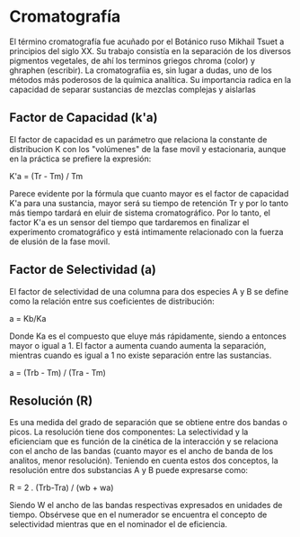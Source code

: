 # Cromatografía

El término cromatografía fue acuñado por el Botánico ruso Mikhail Tsuet a principios del siglo XX. Su trabajo consistía en la separación de los diversos pigmentos vegetales, de ahí los terminos griegos chroma (color) y ghraphen (escribir). La cromatografíia es, sin lugar a dudas, uno de los métodos más poderosos de la química analítica. Su importancia radica en la capacidad de separar sustancias de mezclas complejas y aislarlas

## Factor de Capacidad (k'a)

El factor de capacidad es un parámetro que relaciona la constante de distribucion K con los "volúmenes" de la fase movil y estacionaria, aunque en la práctica se prefiere la expresión:

K'a = (Tr - Tm) / Tm

Parece evidente por la fórmula que cuanto mayor es el factor de capacidad K'a para una sustancia, mayor será su tiempo de retención Tr y por lo tanto más tiempo tardará en eluir de sistema cromatográfico. Por lo tanto, el factor K'a es un sensor del tiempo que tardaremos en finalizar el experimento cromatográfico y está intimamente relacionado con la fuerza de elusión de la fase movil.

## Factor de Selectividad (a)

El factor de selectividad de una columna para dos especies A y B se define como la relación entre sus coeficientes de distribución:

a = Kb/Ka

Donde Ka es el compuesto que eluye más rápidamente, siendo a entonces mayor o igual a 1. El factor a aumenta cuando aumenta la separación, mientras cuando es igual a 1 no existe separación entre las sustancias.

a = (Trb - Tm) / (Tra - Tm)

## Resolución (R)

Es una medida del grado de separación que se obtiene entre dos bandas o picos. La resolución tiene dos componentes: La selectividad y la eficienciam que es función de la cinética de la interacción y se relaciona con el ancho de las bandas (cuanto mayor es el ancho de banda de los analitos, menor resolución). Teniendo en cuenta estos dos conceptos, la resolución entre dos substancias A y B puede expresarse como:

R = 2 . (Trb-Tra) / (wb + wa)

Siendo W el ancho de las bandas respectivas expresados en unidades de tiempo. Obsérvese que en el numerador se encuentra el concepto de selectividad mientras que en el nominador el de eficiencia.
